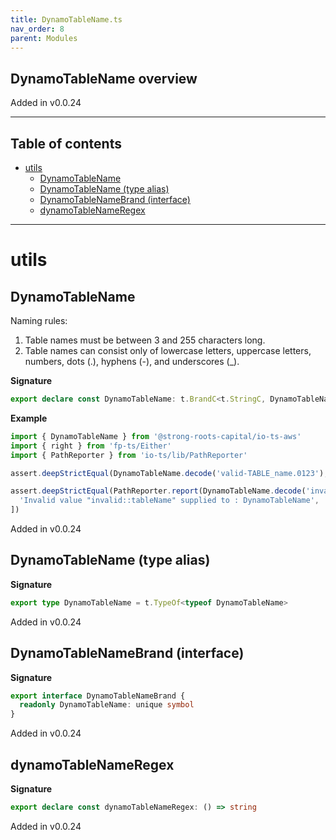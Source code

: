 ```yaml
---
title: DynamoTableName.ts
nav_order: 8
parent: Modules
---
```


## DynamoTableName overview

Added in v0.0.24

---

<h2 class="text-delta">Table of contents</h2>

- [utils](#utils)
  - [DynamoTableName](#dynamotablename)
  - [DynamoTableName (type alias)](#dynamotablename-type-alias)
  - [DynamoTableNameBrand (interface)](#dynamotablenamebrand-interface)
  - [dynamoTableNameRegex](#dynamotablenameregex)

---

# utils

## DynamoTableName

Naming rules:

1. Table names must be between 3 and 255 characters long.
2. Table names can consist only of lowercase letters, uppercase
   letters, numbers, dots (.), hyphens (-), and underscores (\_).

**Signature**

```ts
export declare const DynamoTableName: t.BrandC<t.StringC, DynamoTableNameBrand>
```

**Example**

```ts
import { DynamoTableName } from '@strong-roots-capital/io-ts-aws'
import { right } from 'fp-ts/Either'
import { PathReporter } from 'io-ts/lib/PathReporter'

assert.deepStrictEqual(DynamoTableName.decode('valid-TABLE_name.0123'), right('valid-TABLE_name.0123'))

assert.deepStrictEqual(PathReporter.report(DynamoTableName.decode('invalid::tableName')), [
  'Invalid value "invalid::tableName" supplied to : DynamoTableName',
])
```

Added in v0.0.24

## DynamoTableName (type alias)

**Signature**

```ts
export type DynamoTableName = t.TypeOf<typeof DynamoTableName>
```

Added in v0.0.24

## DynamoTableNameBrand (interface)

**Signature**

```ts
export interface DynamoTableNameBrand {
  readonly DynamoTableName: unique symbol
}
```

Added in v0.0.24

## dynamoTableNameRegex

**Signature**

```ts
export declare const dynamoTableNameRegex: () => string
```

Added in v0.0.24
